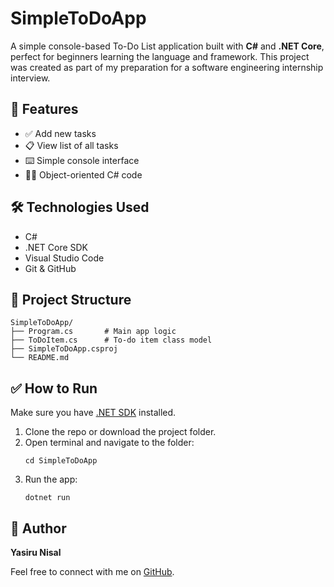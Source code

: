
# SimpleToDoApp

A simple console-based To-Do List application built with **C#** and **.NET Core**, perfect for beginners learning the language and framework. This project was created as part of my preparation for a software engineering internship interview.

## 🚀 Features

- ✅ Add new tasks
- 📋 View list of all tasks
- ⌨️ Simple console interface
- 🧑‍💻 Object-oriented C# code

## 🛠️ Technologies Used

- C#
- .NET Core SDK
- Visual Studio Code
- Git & GitHub

## 📂 Project Structure

```
SimpleToDoApp/
├── Program.cs       # Main app logic
├── ToDoItem.cs      # To-do item class model
├── SimpleToDoApp.csproj
└── README.md
```

## ✅ How to Run

Make sure you have [.NET SDK](https://dotnet.microsoft.com/download) installed.

1. Clone the repo or download the project folder.
2. Open terminal and navigate to the folder:
   ```
   cd SimpleToDoApp
   ```
3. Run the app:
   ```
   dotnet run
   ```

## 🤝 Author

**Yasiru Nisal**

Feel free to connect with me on [GitHub](https://github.com/your-username).
